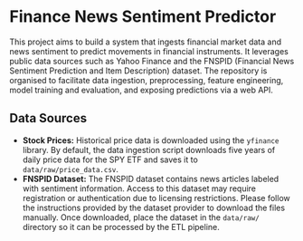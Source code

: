 # Finance News Sentiment Predictor

This project aims to build a system that ingests financial market data and news sentiment to predict movements in financial instruments. It leverages public data sources such as Yahoo Finance and the FNSPID (Financial News Sentiment Prediction and Item Description) dataset. The repository is organised to facilitate data ingestion, preprocessing, feature engineering, model training and evaluation, and exposing predictions via a web API.

## Data Sources

- **Stock Prices:** Historical price data is downloaded using the `yfinance` library. By default, the data ingestion script downloads five years of daily price data for the SPY ETF and saves it to `data/raw/price_data.csv`.
- **FNSPID Dataset:** The FNSPID dataset contains news articles labeled with sentiment information. Access to this dataset may require registration or authentication due to licensing restrictions. Please follow the instructions provided by the dataset provider to download the files manually. Once downloaded, place the dataset in the `data/raw/` directory so it can be processed by the ETL pipeline.
